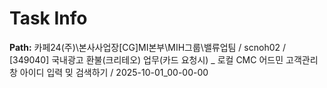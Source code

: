 # Task Info

**Path:** 카페24(주)\본사사업장\[CG]MI본부\MIH그룹\밸류업팀 / scnoh02 / [349040] 국내광고 환불(크리테오) 업무(카드 요청시) _ 로컬 CMC 어드민 고객관리창 아이디 입력 밎 검색하기 / 2025-10-01_00-00-00

